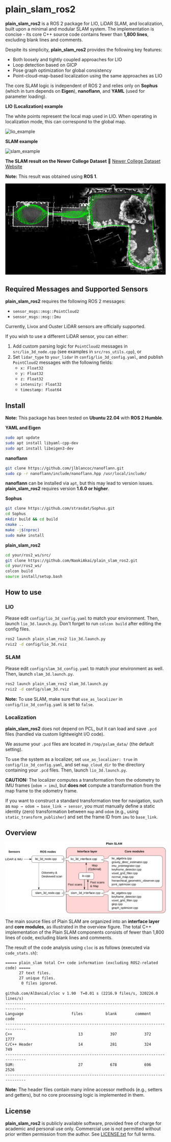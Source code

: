 # plain_slam_ros2

**plain_slam_ros2** is a ROS 2 package for LIO, LiDAR SLAM, and localization, built upon a minimal and modular SLAM system. The implementation is concise - its core C++ source code contains fewer than **1,800 lines**, excluding blank lines and comments.

Despite its simplicity, **plain_slam_ros2** provides the following key features:

- Both loosely and tightly coupled approaches for LIO
- Loop detection based on GICP
- Pose graph optimization for global consistency
- Point-cloud-map-based localization using the same approaches as LIO

The core SLAM logic is independent of ROS 2 and relies only on **Sophus** (which in turn depends on **Eigen**), **nanoflann**, and **YAML** (used for parameter loading).



**LIO (Localization) example**

The white points represent the local map used in LIO. When operating in localization mode, this can correspond to the global map.

![lio_example](gifs/lio_example.gif)

**SLAM example**

![slam_example](gifs/slam_example.gif)

**The SLAM result on the Newer College Dataset** 🔗 [Newer College Dataset Website](https://ori-drs.github.io/newer-college-dataset/)

**Note:** This result was obtained using **ROS 1**.

![slam_result](figs/slam_result_newer_college_dataset.svg)



## Required Messages and Supported Sensors

**plain_slam_ros2** requires the following ROS 2 messages:

- `sensor_msgs::msg::PointCloud2`
- `sensor_msgs::msg::Imu`

Currently, Livox and Ouster LiDAR sensors are officially supported.

If you wish to use a different LiDAR sensor, you can either:

1. Add custom parsing logic for `PointCloud2` messages in `src/lio_3d_node.cpp` (see examples in `src/ros_utils.cpp`), or  
2. Set `lidar_type` to `your_lidar` in `config/lio_3d_config.yaml`, and publish `PointCloud2` messages with the following fields:
   - `x: Float32`
   - `y: Float32`
   - `z: Float32`
   - `intensity: Float32`
   - `timestamp: Float64`



## Install

**Note:** This package has been tested on **Ubuntu 22.04** with **ROS 2 Humble**.

**YAML and Eigen**

```sh
sudo apt update
sudo apt install libyaml-cpp-dev
sudo apt install libeigen3-dev
```

**nanoflann**

```sh
git clone https://github.com/jlblancoc/nanoflann.git
sudo cp -r nanoflann/include/nanoflann.hpp /usr/local/include/
```

**nanoflann** can be installed via `apt`, but this may lead to version issues. **plain_slam_ros2** requires version **1.6.0 or higher**.

**Sophus**

```sh
git clone https://github.com/strasdat/Sophus.git
cd Sophus
mkdir build && cd build
cmake ..
make -j$(nproc)
sudo make install
```

**plain_slam_ros2**

```sh
cd your/ros2_ws/src/
git clone https://github.com/NaokiAkai/plain_slam_ros2.git
cd your/ros2_ws/
colcon build
source install/setup.bash
```



## How to use

### LIO

Please edit `config/lio_3d_config.yaml` to match your environment. Then, launch `lio_3d.launch.py`. Don't forget to run `colcon build` after editing the config files.

```sh
ros2 launch plain_slam_ros2 lio_3d.launch.py
rviz2 -d config/lio_3d.rviz
```

### SLAM

Please edit `config/slam_3d_config.yaml` to match your environment as well. Then, launch `slam_3d.launch.py`.

```sh
ros2 launch plain_slam_ros2 slam_3d.launch.py
rviz2 -d config/slam_3d.rviz
```

**Note:** To use SLAM, make sure that `use_as_localizer` in `config/lio_3d_config.yaml` is set to `false`.

### Localization

**plain_slam_ros2** does not depend on PCL, but it can load and save `.pcd` files (handled via custom lightweight I/O code).

We assume your `.pcd` files are located in `/tmp/pslam_data/` (the default setting).

To use the system as a localizer, set `use_as_localizer: true` in `config/lio_3d_config.yaml`, and set `map_cloud_dir` to the directory containing your `.pcd` files. Then, launch `lio_3d.launch.py`.

**CAUTION:** The localizer computes a transformation from the odometry to IMU frames (`odom → imu`), but **does not** compute a transformation from the map frame to the odometry frame.

If you want to construct a standard transformation tree for navigation, such as `map → odom → base_link → sensor`, you must manually define a static identity (zero) transformation between `map` and `odom` (e.g., using `static_transform_publisher`) and set the frame ID from `imu` to `base_link`.



## Overview

![overview](figs/overview.svg)

The main source files of Plain SLAM are organized into an **interface layer** and **core modules**, as illustrated in the overview figure. The total C++ implementation of the Plain SLAM components consists of fewer than 1,800 lines of code, excluding blank lines and comments.

The result of the code analysis using `cloc` is as follows (executed via `code_stats.sh`):

```
===== plain_slam total C++ code information (excluding ROS2-related code) =====
      27 text files.
      27 unique files.                              
       0 files ignored.

github.com/AlDanial/cloc v 1.90  T=0.01 s (2216.9 files/s, 320226.0 lines/s)
-------------------------------------------------------------------------------
Language                     files          blank        comment           code
-------------------------------------------------------------------------------
C++                             13            397            372           1777
C/C++ Header                    14            281            324            749
-------------------------------------------------------------------------------
SUM:                            27            678            696           2526
-------------------------------------------------------------------------------
```

**Note:** The header files contain many inline accessor methods (e.g., setters and getters), but no core processing logic is implemented in them.



## License

**plain_slam_ros2** is publicly available software, provided free of charge for academic and personal use only. Commercial use is not permitted without prior written permission from the author. See [LICENSE.txt](./LICENSE.txt) for full terms.
